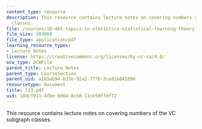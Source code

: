 ```yaml
---
content_type: resource
description: This resource contains lecture notes on covering numbers of the VC subgraph
  classes.
file: /courses/18-465-topics-in-statistics-statistical-learning-theory-spring-2007/18dcf0114fbe9d648cb811ce50ff0f72_l13.pdf
file_size: 103069
file_type: application/pdf
learning_resource_types:
- Lecture Notes
license: https://creativecommons.org/licenses/by-nc-sa/4.0/
ocw_type: OCWFile
parent_title: Lecture Notes
parent_type: CourseSection
parent_uid: a1b5ab94-b32e-92a2-777b-3ce81b841896
resourcetype: Document
title: l13.pdf
uid: 18dcf011-4fbe-9d64-8cb8-11ce50ff0f72
---
```

This resource contains lecture notes on covering numbers of the VC subgraph classes.